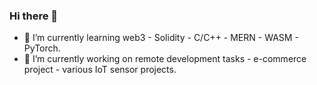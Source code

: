 ### Hi there 👋
- 🌱 I’m currently learning web3 - Solidity - C/C++ - MERN - WASM - PyTorch.
- 🔭 I’m currently working on remote development tasks - e-commerce project - various IoT sensor projects.
<!--
**rd123myb/rd123myb** is a ✨ _special_ ✨ repository because its `README.md` (this file) appears on your GitHub profile.

Here are some ideas to get you started:

- 🔭 I’m currently working on ...
- 🌱 I’m currently learning ...
- 👯 I’m looking to collaborate on anything IoT related

- 📫 How to reach me: roryjd123@gmail.com
- 😄 Pronouns: ...
- ⚡ Fun fact: ...
-->
